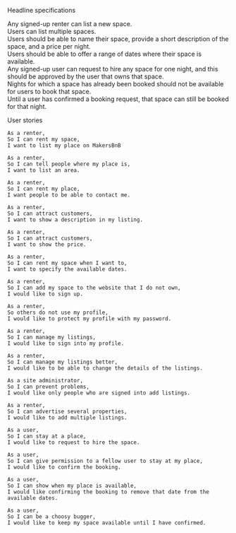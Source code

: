 Headline specifications

Any signed-up renter can list a new space.  
Users can list multiple spaces.  
Users should be able to name their space, provide a short description of the space, and a price per night.  
Users should be able to offer a range of dates where their space is available.  
Any signed-up user can request to hire any space for one night, and this should be approved by the user that owns that space.  
Nights for which a space has already been booked should not be available for users to book that space.  
Until a user has confirmed a booking request, that space can still be booked for that night.  
  

User stories
```
As a renter,
So I can rent my space,
I want to list my place on MakersBnB

As a renter,
So I can tell people where my place is,
I want to list an area.

As a renter,
So I can rent my place,
I want people to be able to contact me.

As a renter,
So I can attract customers,
I want to show a description in my listing.

As a renter,
So I can attract customers,
I want to show the price.

As a renter,
So I can rent my space when I want to,
I want to specify the available dates.

As a renter,
So I can add my space to the website that I do not own,
I would like to sign up.

As a renter,
So others do not use my profile,
I would like to protect my profile with my password.

As a renter,
So I can manage my listings,
I would like to sign into my profile.

As a renter,
So I can manage my listings better,
I would like to be able to change the details of the listings.

As a site administrator,
So I can prevent problems,
I would like only people who are signed into add listings.

As a renter,
So I can advertise several properties,
I would like to add multiple listings.

As a user,
So I can stay at a place,
I would like to request to hire the space.

As a user,
So I can give permission to a fellow user to stay at my place,
I would like to confirm the booking.

As a user,
So I can show when my place is available,
I would like confirming the booking to remove that date from the available dates.

As a user,
So I can be a choosy bugger,
I would like to keep my space available until I have confirmed.
```
